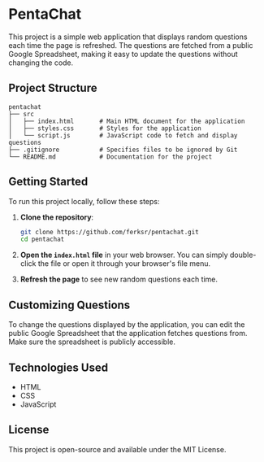 # PentaChat

This project is a simple web application that displays random questions each time the page is refreshed. The questions are fetched from a public Google Spreadsheet, making it easy to update the questions without changing the code.

## Project Structure

```
pentachat
├── src
│   ├── index.html       # Main HTML document for the application
│   ├── styles.css       # Styles for the application
│   └── script.js        # JavaScript code to fetch and display questions
├── .gitignore           # Specifies files to be ignored by Git
└── README.md            # Documentation for the project
```

## Getting Started

To run this project locally, follow these steps:

1. **Clone the repository**:
   ```sh
   git clone https://github.com/ferksr/pentachat.git
   cd pentachat
   ```

2. **Open the `index.html` file** in your web browser. You can simply double-click the file or open it through your browser's file menu.

3. **Refresh the page** to see new random questions each time.

## Customizing Questions

To change the questions displayed by the application, you can edit the public Google Spreadsheet that the application fetches questions from. Make sure the spreadsheet is publicly accessible.

## Technologies Used

- HTML
- CSS
- JavaScript

## License

This project is open-source and available under the MIT License.